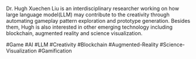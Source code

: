 Dr. Hugh Xuechen Liu is an interdisciplinary researcher working on how large language model(LLM) may contribute to the creativity through automating gameplay pattern exploration and prototype generation. Besides them, Hugh is also interested in other emerging technology including blockchain, augmented reality and science visualization.


#Game #AI #LLM #Creativity #Blockchain #Augmented-Reality #Science-Visualization #Gamification